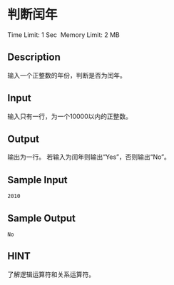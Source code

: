 # 判断闰年
Time Limit: 1 Sec  Memory Limit: 2 MB


## Description
输入一个正整数的年份，判断是否为闰年。

## Input
输入只有一行，为一个10000以内的正整数。

## Output
输出为一行。
若输入为闰年则输出“Yes”，否则输出“No”。

## Sample Input
```
2010
```
## Sample Output
```
No
```

## HINT
了解逻辑运算符和关系运算符。